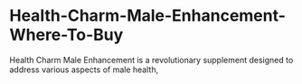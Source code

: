 # Health-Charm-Male-Enhancement-Where-To-Buy
Health Charm Male Enhancement is a revolutionary supplement designed to address various aspects of male health,
